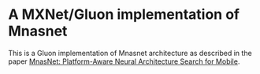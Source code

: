 # A MXNet/Gluon implementation of Mnasnet

This is a Gluon implementation of Mnasnet architecture as described in the paper [MnasNet: Platform-Aware Neural Architecture Search for Mobile](https://arxiv.org/pdf/1807.11626.pdf).
